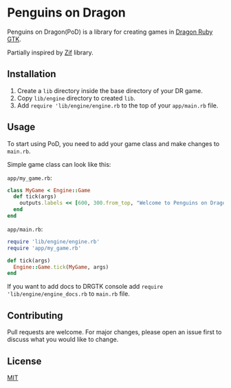 # Penguins on Dragon

Penguins on Dragon(PoD) is a library for creating games in [Dragon Ruby GTK](https://dragonruby.org/toolkit/game).

Partially inspired by [Zif](https://github.com/danhealy/dragonruby-zif) library.


## Installation

1. Create a `lib` directory inside the base directory of your DR game.
2. Copy `lib/engine` directory to created `lib`.
3. Add `require 'lib/engine/engine.rb` to the top of your `app/main.rb` file.

## Usage

To start using PoD, you need to add your game class and make changes to `main.rb`.

Simple game class can look like this:

`app/my_game.rb`:

```ruby
class MyGame < Engine::Game
  def tick(args)
    outputs.labels << [600, 300.from_top, "Welcome to Penguins on Dragon!"]
  end
end
```

`app/main.rb`:

```ruby
require 'lib/engine/engine.rb'
require 'app/my_game.rb'

def tick(args)
  Engine::Game.tick(MyGame, args)
end
```

If you want to add docs to DRGTK console add `require 'lib/engine/engine_docs.rb` to `main.rb` file.

## Contributing
Pull requests are welcome. For major changes, please open an issue first to discuss what you would like to change.

## License
[MIT](https://choosealicense.com/licenses/mit/)
